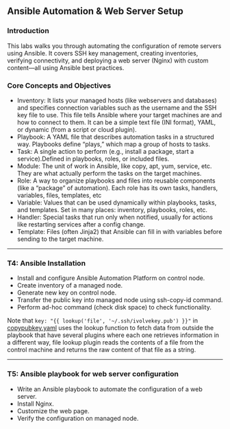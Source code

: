## Ansible Automation & Web Server Setup

### Introduction
This labs walks you through automating the configuration of remote servers using Ansible. It covers SSH key management, creating inventories, verifying connectivity, and deploying a web server (Nginx) with custom content—all using Ansible best practices.

### Core Concepts and Objectives

- Inventory: It lists your managed hosts (like webservers and databases) and specifies connection variables such as the username and the SSH key file to use. This file tells Ansible where your target machines are and how to connect to them. It can be a simple text file (INI format), YAML, or dynamic (from a script or cloud plugin).
- Playbook: A YAML file that describes automation tasks in a structured way. Playbooks define “plays,” which map a group of hosts to tasks.
- Task: A single action to perform (e.g., install a package, start a service).Defined in playbooks, roles, or included files.
- Module: The unit of work in Ansible, like copy, apt, yum, service, etc. They are what actually perform the tasks on the target machines.
- Role: A way to organize playbooks and files into reusable components (like a “package” of automation). Each role has its own tasks, handlers, variables, files, templates, etc
- Variable: Values that can be used dynamically within playbooks, tasks, and templates. Set in many places: inventory, playbooks, roles, etc.
- Handler: Special tasks that run only when notified, usually for actions like restarting services after a config change.
- Template: Files (often Jinja2) that Ansible can fill in with variables before sending to the target machine.

------

### T4: Ansible Installation

- Install and configure Ansible Automation Platform on control node.
- Create inventory of a managed node.
- Generate new key on control node.
- Transfer the public key into managed node using ssh-copy-id command. 
- Perform ad-hoc command (check disk space) to check functionality.

Note that `key: "{{ lookup('file', '~/.ssh/ivolvekey.pub') }}"` in [copypubkey.yaml](./copypubkey.yaml) uses the lookup function to fetch data from outside the playbook that have several plugins where each one retrieves information in a different way, file lookup plugin reads the contents of a file from the control machine and returns the raw content of that file as a string.

-------

### T5: Ansible playbook  for web server configuration

- Write an Ansible playbook to automate the configuration of a web server. 
- Install Nginx.
- Customize the web page.
- Verify the configuration on managed node.

